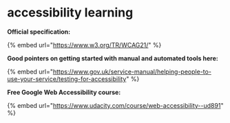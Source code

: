 # accessibility learning

**Official specification:**

{% embed url="https://www.w3.org/TR/WCAG21/" %}

**Good pointers on getting started with manual and automated tools here:**

{% embed url="https://www.gov.uk/service-manual/helping-people-to-use-your-service/testing-for-accessibility" %}

**Free Google Web Accessibility course:**&#x20;

{% embed url="https://www.udacity.com/course/web-accessibility--ud891" %}

